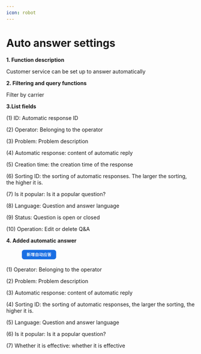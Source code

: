```yaml
---
icon: robot
---
```


# Auto answer settings

**1. Function description**

Customer service can be set up to answer automatically

**2. Filtering and query functions**

Filter by carrier

**3.List fields**

(1) ID: Automatic response ID

(2) Operator: Belonging to the operator

(3) Problem: Problem description

(4) Automatic response: content of automatic reply

(5) Creation time: the creation time of the response

(6) Sorting ID: the sorting of automatic responses. The larger the sorting, the higher it is.

(7) Is it popular: Is it a popular question?

(8) Language: Question and answer language

(9) Status: Question is open or closed

(10) Operation: Edit or delete Q&A

**4. Added automatic answer**

<div align="left"><figure><img src="../../.gitbook/assets/image (105).png" alt="" width="96"><figcaption></figcaption></figure></div>

(1) Operator: Belonging to the operator

(2) Problem: Problem description

(3) Automatic response: content of automatic reply

(4) Sorting ID: the sorting of automatic responses, the larger the sorting, the higher it is.

(5) Language: Question and answer language

(6) Is it popular: Is it a popular question?

(7) Whether it is effective: whether it is effective
